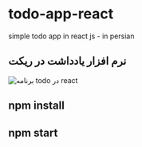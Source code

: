 # todo-app-react
simple todo app in react js - in persian
## نرم افزار یادداشت در ریکت
 ![برنامه todo در react](https://lh3.googleusercontent.com/pw/ACtC-3cjgD0pi5YZEGmFh5NURMNTlSZN8hWvx3HteYANtr8wcSHA0zdfEoi2r1j2FOB4gB0Ww4DlAczpjtH9C2DFGomWsLSXEEoWyO9kRCFbBS1Z6cxdfvEM2yFfrC1FUPi-9TxrFr0pSXU9gn34P-s8R5Oa=w329-h406-no?authuser=0)
## npm install
## npm start
